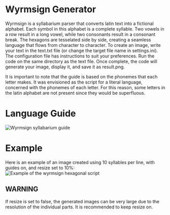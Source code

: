 # Wyrmsign Generator

Wyrmsign is a syllabarium parser that converts latin text into a fictional alphabet. Each symbol in this alphabet is a complete syllable. Two vowels in a row result in a long vowel, while two consonants result in a consonant break. The hexagons are tesselated side by side, creating a seamless language that flows from character to character.
To create an image, write your text in the text.txt file (or change the target file name in settings.ini). The configuration file has instructions to suit your preferences. Run the code on the same directory as the text file.
Once complete, the code will generate your image, display it, and save it as result.png.

It is important to note that the guide is based on the phonemes that each letter makes. It was envisioned as the script for a literal language, concerned with the phonemes of each letter. For this reason, some letters in the latin alphabet are not present since they would be superfluous.

# Language Guide
![Wyrmsign syllabarium guide](https://i.imgur.com/JCI4ucK.png)

# Example
Here is an example of an image created using 10 syllables per line, with guides on, and resize set to 10%:
![Example of the wyrmsign hexagonal script](https://i.imgur.com/FhENQcG.png)

## WARNING
If resize is set to false, the generated images can be very large due to the resolution of the individual parts. It is recommended to keep resize on.
